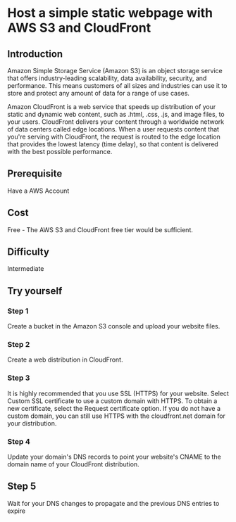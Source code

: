 # Host a simple static webpage with AWS S3 and CloudFront

## Introduction

Amazon Simple Storage Service (Amazon S3) is an object storage service that offers industry-leading scalability, data availability, security, and performance. This means customers of all sizes and industries can use it to store and protect any amount of data for a range of use cases.

Amazon CloudFront is a web service that speeds up distribution of your static and dynamic web content, such as .html, .css, .js, and image files, to your users. CloudFront delivers your content through a worldwide network of data centers called edge locations. When a user requests content that you're serving with CloudFront, the request is routed to the edge location that provides the lowest latency (time delay), so that content is delivered with the best possible performance.

## Prerequisite

Have a AWS Account


## Cost
Free - The AWS S3 and CloudFront free tier would be sufficient.

## Difficulty

Intermediate

## Try yourself

### Step 1

Create a bucket in the Amazon S3 console and upload your website files.

### Step 2 

Create a web distribution in CloudFront.

### Step 3 

It is highly recommended that you use SSL (HTTPS) for your website. Select Custom SSL certificate to use a custom domain with HTTPS. To obtain a new certificate, select the Request certificate option. If you do not have a custom domain, you can still use HTTPS with the cloudfront.net domain for your distribution.

### Step 4 

Update your domain's DNS records to point your website's CNAME to the domain name of your CloudFront distribution.

## Step 5

Wait for your DNS changes to propagate and the previous DNS entries to expire